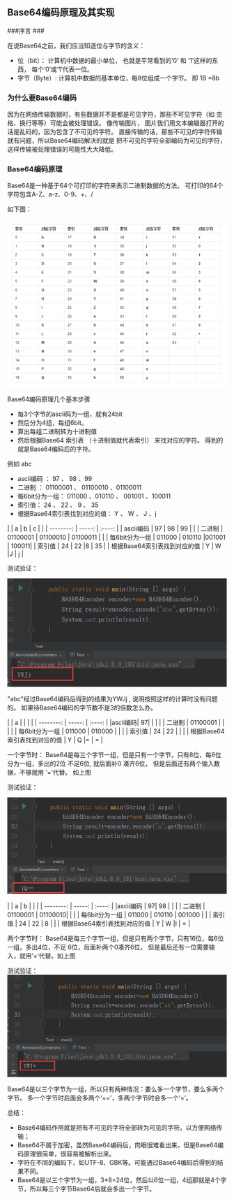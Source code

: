 ## Base64编码原理及其实现 ##

###序言 ###

在说Base64之前，我们应当知道位与字节的含义：

- 位（bit）：  计算机中数据的最小单位， 也就是平常看到的‘0’ 和 ‘1’这样的东西， 每个‘0’或‘1’代表一位。
- 字节（Byte）: 计算机中数据的基本单位，每8位组成一个字节。  即 1B =8b



### 为什么要Base64编码 ###

因为在网络传输数据时，有些数据并不是都是可见字符，那些不可见字符（如 空格、换行等等）可能会被处理错误。 像传输图片， 图片我们用文本编辑器打开的话是乱码的，因为包含了不可见的字符。 直接传输的话，那些不可见的字符传输就有问题，所以Base64编码解决的就是 把不可见的字符全部编码为可见的字符，这样传输被处理错误的可能性大大降低。

### Base64编码原理 ###

Base64是一种基于64个可打印的字符来表示二进制数据的方法。 可打印的64个字符包含A-Z、a-z、0-9、+、/  

如下图：

 ![avatar](/img/base64.png)


Base64编码原理几个基本步骤

- 每3个字节的ascii码为一组，就有24bit
- 然后分为4组，每组6bit。 
- 算出每组二进制转为十进制值
- 然后根据Base64 索引表 （十进制值就代表索引） 来找对应的字符。 得到的就是Base64编码后的字符。



 例如 abc


- ascii编码  ： 97 、 98 、99 
- 二进制  ： 01100001 、 01100010 、01100011
- 每6bit分为一组：  011000 、010110 、 001001 、100011
- 索引值： 24 、 22 、 9 、 35
- 根据Base64索引表找到对应的值： Y 、 W 、 J 、j



|             | a       |  b        | c    |  |
| --------:   | -----:  | :----:    |
| ascii编码  | 97        |   98      | 99  |    |
| 二进制      | 01100001 |  01100010 | 01100011 |  |
| 每6bit分为一组 | 011000 |  010110  |001001 | 100011|
|   索引值      | 24      |  22       |8  | 35 |
|  根据Base64索引表找到对应的值   | Y     |  W  |J  | j |


测试验证：

 ![avatar](/img/base1.png)
 
"abc"经过Base64编码后得到的结果为YWJj , 说明按照这样的计算时没有问题的。
如果待Base64编码的字节数不是3的倍数怎么办。

|             | a       |          |    |  |
| --------:   | -----:  | :----:    |
|ascii编码| 97|       |    |      |
| 二进制      | 01100001  | |       |  |
| 每6bit分为一组 | 011000 |  010000 |   |    |
|   索引值      | 24      |  22       |  |  |
|  根据Base64索引表找到对应的值   | Y     |  Q  |=  | = |

一个字节时： Base64是每三个字节一组，但是只有一个字节，只有8位，每6位分为一组，多出的2位 不足6位, 就后面补0 凑齐6位， 但是后面还有两个输入数据，不够就用 ‘=’代替。 如上图  

测试验证：

 ![avatar](/img/base2.png)


|             | a       |   b       |    |  |
| --------:   | -----:  | :----:    |
|ascii编码     |    97| 98      |    |      |
| 二进制      | 01100001  | 01100010|       |  |
| 每6bit分为一组 | 011000 |  010110 | 001000  |    |
|   索引值      | 24      |  22       | 8 |  |
|  根据Base64索引表找到对应的值   | Y     |  W  |I  | = |

两个字节时： Base64是每三个字节一组，但是只有两个字节，只有16位，每6位一组，多出4位，不足
6位，后面补两个0凑齐6位， 但是最后还有一位需要输入，就用‘=’代替。如上图

测试验证：
 ![avatar](/img/base3.png)

  Base64是以三个字节为一组，所以只有两种情况：要么多一个字节，要么多两个字节。 多一个字节时后面会多两个‘==’，多两个字节时会多一个‘=’。 


总结： 

- Base64编码作用就是把有不可见的字符全部转为可见的字符。以方便网络传输；
- Base64不属于加密，虽然Base64编码后，肉眼很难看出来，但是Base64编码原理很简单，很容易被解析出来。
- 字符在不同的编码下，如UTF-8、GBK等。可能通过Base64编码后得到的结果不同。
- Base64是以三个字节为一组，3*8=24位，然后以6位一组，4组那就是4个字节，所以每三个字节Base64后就会多出一个字节。